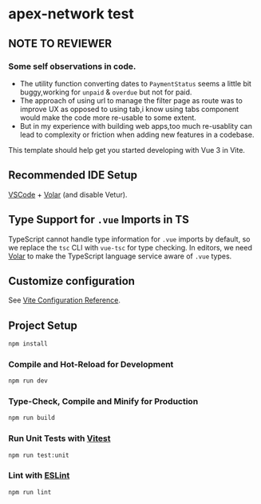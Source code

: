 # apex-network test

## NOTE TO REVIEWER

### Some self observations in code.

- The utility function converting dates to `PaymentStatus` seems a little bit buggy,working for `unpaid` & `overdue` but not for paid.
- The approach of using url to manage the filter page as route was to improve UX as opposed to using tab,i know using tabs component would make the code more re-usable to some extent.
- But in my experience with building web apps,too much re-usablity can lead to complexity or friction when adding new features in a codebase.

This template should help get you started developing with Vue 3 in Vite.

## Recommended IDE Setup

[VSCode](https://code.visualstudio.com/) + [Volar](https://marketplace.visualstudio.com/items?itemName=Vue.volar) (and disable Vetur).

## Type Support for `.vue` Imports in TS

TypeScript cannot handle type information for `.vue` imports by default, so we replace the `tsc` CLI with `vue-tsc` for type checking. In editors, we need [Volar](https://marketplace.visualstudio.com/items?itemName=Vue.volar) to make the TypeScript language service aware of `.vue` types.

## Customize configuration

See [Vite Configuration Reference](https://vitejs.dev/config/).

## Project Setup

```sh
npm install
```

### Compile and Hot-Reload for Development

```sh
npm run dev
```

### Type-Check, Compile and Minify for Production

```sh
npm run build
```

### Run Unit Tests with [Vitest](https://vitest.dev/)

```sh
npm run test:unit
```

### Lint with [ESLint](https://eslint.org/)

```sh
npm run lint
```
